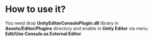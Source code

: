 # How to use it?

You need drop **UnityEditorConsuloPlugin.dll** library in **Assets/Editor/Plugins** directory and enable in **Unity Editor** via menu **Edit/Use Consulo as External Editor**